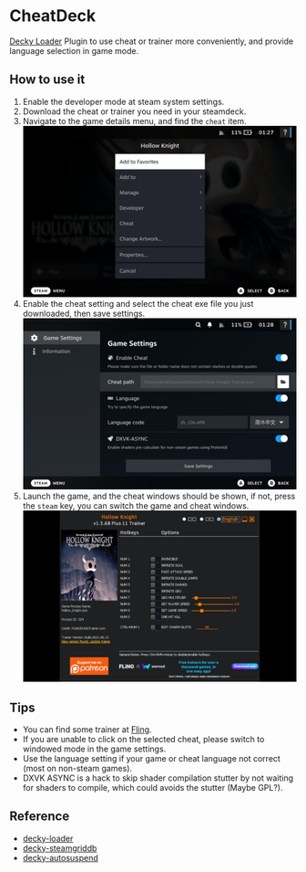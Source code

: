 # CheatDeck
[Decky Loader](https://github.com/SteamDeckHomebrew/PluginLoader) Plugin to use cheat or trainer more conveniently, and provide language selection in game mode.

## How to use it
1. Enable the developer mode at steam system settings.
2. Download the cheat or trainer you need in your steamdeck.
3. Navigate to the game details menu, and find the `cheat` item.
![Alt text](doc/menu.jpg)
4. Enable the cheat setting and select the cheat exe file you just downloaded, then save settings.
![Alt text](doc/settings.jpg)
5. Launch the game, and the cheat windows should be shown, if not, press the `steam` key, you can switch the game and cheat windows.
![Alt text](doc/trainer.jpg)

## Tips
- You can find some trainer at [Fling](https://flingtrainer.com/).
- If you are unable to click on the selected cheat, please switch to windowed mode in the game settings.
- Use the language setting if your game or cheat language  not correct (most on non-steam games).
- DXVK ASYNC is a hack to skip shader compilation stutter by not waiting for shaders to compile, which could avoids the stutter (Maybe GPL?).

## Reference
- [decky-loader](https://github.com/SteamDeckHomebrew/decky-loader)  
- [decky-steamgriddb](https://github.com/SteamGridDB/decky-steamgriddb)  
- [decky-autosuspend](https://github.com/jurassicplayer/decky-autosuspend)

